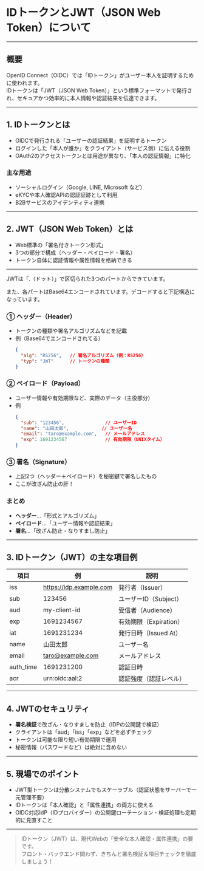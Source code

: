 # IDトークンとJWT（JSON Web Token）について

---

## 概要

OpenID Connect（OIDC）では「IDトークン」がユーザー本人を証明するために使われます。  
IDトークンは「JWT（JSON Web Token）」という標準フォーマットで発行され、セキュアかつ効率的に本人情報や認証結果を伝達できます。

---

## 1. IDトークンとは

- OIDCで発行される「ユーザーの認証結果」を証明するトークン
- ログインした「本人が誰か」をクライアント（サービス側）に伝える役割
- OAuth2のアクセストークンとは用途が異なり、「本人の認証情報」に特化

### 主な用途
- ソーシャルログイン（Google, LINE, Microsoft など）
- eKYCや本人確認APIの認証証跡として利用
- B2Bサービスのアイデンティティ連携

---

## 2. JWT（JSON Web Token）とは

- Web標準の「署名付きトークン形式」
- 3つの部分で構成（ヘッダー・ペイロード・署名）
- トークン自体に認証情報や属性情報を格納できる

---

JWTは「.（ドット）」で区切られた3つのパートからできています。

また、各パートはBase64エンコードされています。デコードすると下記構造になっています。

### ① ヘッダー（Header）

- トークンの種類や署名アルゴリズムなどを記載
- 例（Base64でエンコードされてる）  
  ```json
  {
    "alg": "RS256",   // 署名アルゴリズム（例：RS256）
    "typ": "JWT"      // トークンの種類
  }
  ```

### ② ペイロード（Payload）

- ユーザー情報や有効期限など、実際のデータ（主役部分）
- 例  
  ```json
  {
    "sub": "123456",               // ユーザーID
    "name": "山田太郎",            // ユーザー名
    "email": "taro@example.com",   // メールアドレス
    "exp": 1691234567              // 有効期限（UNIXタイム）
  }
  ```

### ③ 署名（Signature）

- 上記2つ（ヘッダー＋ペイロード）を秘密鍵で署名したもの  
- ここが改ざん防止の肝！


### まとめ

- **ヘッダー**…「形式とアルゴリズム」
- **ペイロード**…「ユーザー情報や認証結果」
- **署名**…「改ざん防止・なりすまし防止」

---

## 3. IDトークン（JWT）の主な項目例

| 項目         | 例                            | 説明                              |
|--------------|-------------------------------|-----------------------------------|
| iss          | https://idp.example.com       | 発行者（Issuer）                  |
| sub          | 123456                        | ユーザーID（Subject）             |
| aud          | my-client-id                  | 受信者（Audience）                |
| exp          | 1691234567                    | 有効期限（Expiration）            |
| iat          | 1691231234                    | 発行日時（Issued At）             |
| name         | 山田太郎                      | ユーザー名                        |
| email        | taro@example.com              | メールアドレス                    |
| auth_time    | 1691231200                    | 認証日時                          |
| acr          | urn:oidc:aal:2                | 認証強度（認証レベル）            |

---

## 4. JWTのセキュリティ

- **署名検証**で改ざん・なりすましを防止（IDPの公開鍵で検証）
- クライアントは「aud」「iss」「exp」などを必ずチェック
- トークンは可能な限り短い有効期限で運用
- 秘密情報（パスワードなど）は絶対に含めない

---

## 5. 現場でのポイント

- JWT型トークンは分散システムでもスケーラブル（認証状態をサーバーで一元管理不要）
- IDトークンは「本人確認」と「属性連携」の両方に使える
- OIDC対応IdP（IDプロバイダー）の公開鍵ローテーション・検証処理も定期的に見直すこと

---

> IDトークン（JWT）は、現代Webの「安全な本人確認・属性連携」の要です。  
> フロント・バックエンド問わず、きちんと署名検証＆項目チェックを徹底しましょう！
